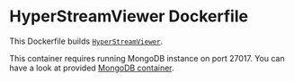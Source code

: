 # HyperStreamViewer Dockerfile #
This Dockerfile builds [`HyperStreamViewer`](https://github.com/IRC-SPHERE/HyperStreamViewer).

This container requires running MongoDB instance on port 27017. You can have a look at provided [MongoDB container](https://github.com/IRC-SPHERE/Hyperstream-Dockerfiles/tree/master/HyperStream-mongo).
